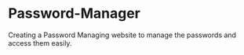# Password-Manager
Creating a Password Managing website to manage the passwords and access them easily.
